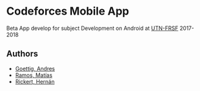# Codeforces Mobile App

Beta App develop for subject Development on Android at [UTN-FRSF](https://www.frsf.utn.edu.ar/) 2017-2018

## Authors

- [Goettig, Andres](https://github.com/hardkill88)
- [Ramos, Matías](https://github.com/matramos)
- [Rickert, Hernán](https://github.com/hrickert)
